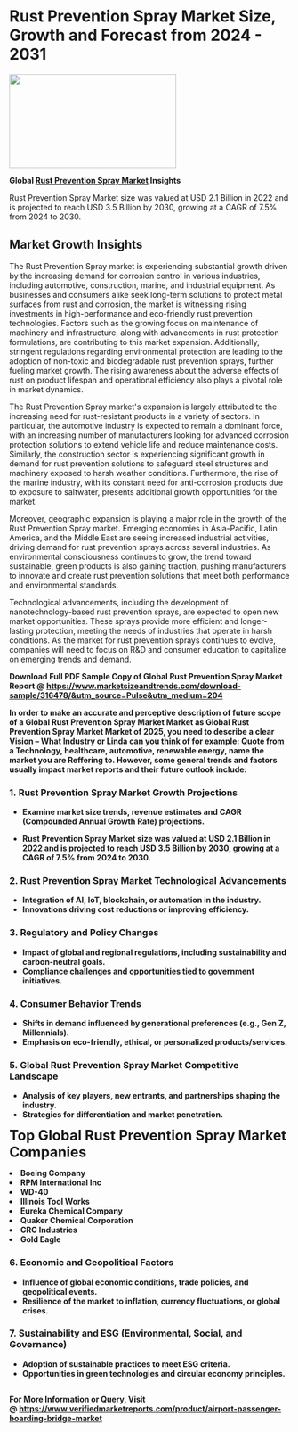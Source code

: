 <H1>Rust Prevention Spray Market Size, Growth and Forecast from 2024 - 2031</H1><img class="aligncenter size-medium wp-image-584254" src="https://thirdeyenews.in/wp-content/uploads/2024/09/Global-Market-Research-300x168.jpeg" alt="" width="300" height="168" /><p><strong>Global&nbsp;<a href="https://www.marketsizeandtrends.com/download-sample/316478/&amp;utm_source=Pulse&amp;utm_medium=204">Rust Prevention Spray Market</a> Insights</strong></p><p>Rust Prevention Spray Market size was valued at USD 2.1 Billion in 2022 and is projected to reach USD 3.5 Billion by 2030, growing at a CAGR of 7.5% from 2024 to 2030.</p><p><h2>Market Growth Insights</h2> <p>The Rust Prevention Spray market is experiencing substantial growth driven by the increasing demand for corrosion control in various industries, including automotive, construction, marine, and industrial equipment. As businesses and consumers alike seek long-term solutions to protect metal surfaces from rust and corrosion, the market is witnessing rising investments in high-performance and eco-friendly rust prevention technologies. Factors such as the growing focus on maintenance of machinery and infrastructure, along with advancements in rust protection formulations, are contributing to this market expansion. Additionally, stringent regulations regarding environmental protection are leading to the adoption of non-toxic and biodegradable rust prevention sprays, further fueling market growth. The rising awareness about the adverse effects of rust on product lifespan and operational efficiency also plays a pivotal role in market dynamics.</p> <p><strong></strong></p> <p>The Rust Prevention Spray market's expansion is largely attributed to the increasing need for rust-resistant products in a variety of sectors. In particular, the automotive industry is expected to remain a dominant force, with an increasing number of manufacturers looking for advanced corrosion protection solutions to extend vehicle life and reduce maintenance costs. Similarly, the construction sector is experiencing significant growth in demand for rust prevention solutions to safeguard steel structures and machinery exposed to harsh weather conditions. Furthermore, the rise of the marine industry, with its constant need for anti-corrosion products due to exposure to saltwater, presents additional growth opportunities for the market.</p> <p>Moreover, geographic expansion is playing a major role in the growth of the Rust Prevention Spray market. Emerging economies in Asia-Pacific, Latin America, and the Middle East are seeing increased industrial activities, driving demand for rust prevention sprays across several industries. As environmental consciousness continues to grow, the trend toward sustainable, green products is also gaining traction, pushing manufacturers to innovate and create rust prevention solutions that meet both performance and environmental standards.</p> <p>Technological advancements, including the development of nanotechnology-based rust prevention sprays, are expected to open new market opportunities. These sprays provide more efficient and longer-lasting protection, meeting the needs of industries that operate in harsh conditions. As the market for rust prevention sprays continues to evolve, companies will need to focus on R&D and consumer education to capitalize on emerging trends and demand.</p> <p><strong></p><p><span class=""><strong>Download Full PDF Sample Copy of Global Rust Prevention Spray Market Report</strong> @ <a href="https://www.marketsizeandtrends.com/download-sample/316478/&amp;utm_source=Pulse&amp;utm_medium=204" target="_blank">https://www.marketsizeandtrends.com/download-sample/316478/&amp;utm_source=Pulse&amp;utm_medium=204</a></span></p><p>In order to make an accurate and perceptive description of future scope of a Global&nbsp;Rust Prevention Spray Market Market as Global&nbsp;Rust Prevention Spray Market Market of 2025, you need to describe a clear Vision &ndash; What Industry or Linda can you think of for example: Quote from a Technology, healthcare, automotive, renewable energy, name the market you are Reffering to. However, some general trends and factors usually impact market reports and their future outlook include:</p><h3>1.&nbsp;<strong>Rust Prevention Spray Market Growth Projections</strong></h3><ul><li>Examine market size trends, revenue estimates and CAGR (Compounded Annual Growth Rate) projections.</li><li><p>Rust Prevention Spray Market size was valued at USD 2.1 Billion in 2022 and is projected to reach USD 3.5 Billion by 2030, growing at a CAGR of 7.5% from 2024 to 2030.</p></li></ul><h3>2.&nbsp;<strong>Rust Prevention Spray Market Technological Advancements</strong></h3><ul><li>Integration of AI, IoT, blockchain, or automation in the industry.</li><li>Innovations driving cost reductions or improving efficiency.</li></ul><h3>3.&nbsp;<strong>Regulatory and Policy Changes</strong></h3><ul><li>Impact of global and regional regulations, including sustainability and carbon-neutral goals.</li><li>Compliance challenges and opportunities tied to government initiatives.</li></ul><h3>4.&nbsp;<strong>Consumer Behavior Trends</strong></h3><ul><li>Shifts in demand influenced by generational preferences (e.g., Gen Z, Millennials).</li><li>Emphasis on eco-friendly, ethical, or personalized products/services.</li></ul><h3>5.&nbsp;<strong>Global Rust Prevention Spray Market Competitive Landscape</strong></h3><ul><li>Analysis of key players, new entrants, and partnerships shaping the industry.</li><li>Strategies for differentiation and market penetration.</li></ul><p data-pm-slice="1 1 []"><span style="color: inherit; font-family: inherit; font-size: 25px;">Top Global Rust Prevention Spray Market Companies</span></p><div class="" data-test-id=""><p><li>Boeing Company</li><li> RPM International Inc</li><li> WD-40</li><li> Illinois Tool Works</li><li> Eureka Chemical Company</li><li> Quaker Chemical Corporation</li><li> CRC Industries</li><li> Gold Eagle</li></p></div><h3>6.&nbsp;<strong>Economic and Geopolitical Factors</strong></h3><ul><li>Influence of global economic conditions, trade policies, and geopolitical events.</li><li>Resilience of the market to inflation, currency fluctuations, or global crises.</li></ul><h3>7.&nbsp;<strong>Sustainability and ESG (Environmental, Social, and Governance)</strong></h3><ul><li>Adoption of sustainable practices to meet ESG criteria.</li><li>Opportunities in green technologies and circular economy principles.</li></ul><h2><strong style="font-size: 14px;">For More Information or Query, Visit @&nbsp;</strong><a style="background-color: #ffffff; font-size: 14px;" href="https://www.marketsizeandtrends.com/report/rust-prevention-spray-market/" target="_blank">https://www.verifiedmarketreports.com/product/airport-passenger-boarding-bridge-market</a></h2>

